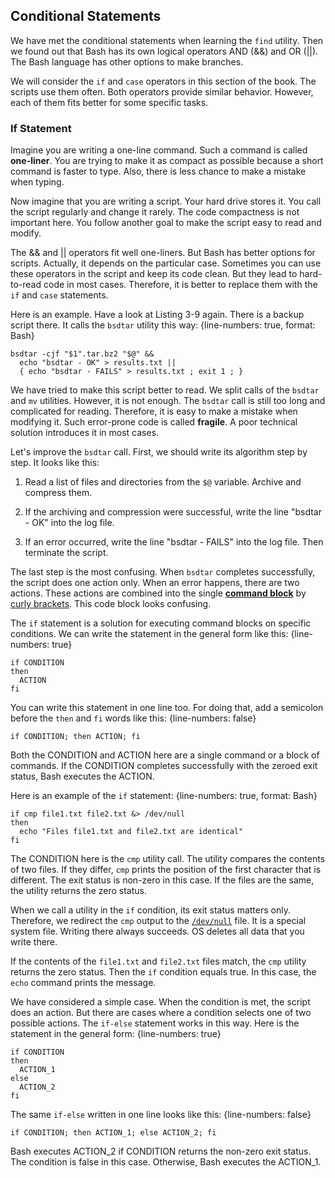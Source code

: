 ## Conditional Statements

We have met the conditional statements when learning the `find` utility. Then we found out that Bash has its own logical operators AND (&&) and OR (||). The Bash language has other options to make branches.

We will consider the `if` and `case` operators in this section of the book.  The scripts use them often. Both operators provide similar behavior. However, each of them fits better for some specific tasks.

### If Statement

Imagine you are writing a one-line command. Such a command is called **one-liner**. You are trying to make it as compact as possible because a short command is faster to type. Also, there is less chance to make a mistake when typing.

Now imagine that you are writing a script. Your hard drive stores it. You call the script regularly and change it rarely. The code compactness is not important here. You follow another goal to make the script easy to read and modify.

The && and || operators fit well one-liners. But Bash has better options for scripts. Actually, it depends on the particular case. Sometimes you can use these operators in the script and keep its code clean. But they lead to hard-to-read code in most cases. Therefore, it is better to replace them with the `if` and `case` statements.

Here is an example. Have a look at Listing 3-9 again. There is a backup script there. It calls the `bsdtar` utility this way:
{line-numbers: true, format: Bash}
```
bsdtar -cjf "$1".tar.bz2 "$@" &&
  echo "bsdtar - OK" > results.txt ||
  { echo "bsdtar - FAILS" > results.txt ; exit 1 ; }
```

We have tried to make this script better to read. We split calls of the `bsdtar` and `mv` utilities. However, it is not enough. The `bsdtar` call is still too long and complicated for reading. Therefore, it is easy to make a mistake when modifying it. Such error-prone code is called **fragile**. A poor technical solution introduces it in most cases.

Let's improve the `bsdtar` call. First, we should write its algorithm step by step. It looks like this:

1. Read a list of files and directories from the `$@` variable. Archive and compress them.

2. If the archiving and compression were successful, write the line "bsdtar - OK" into the log file.

3. If an error occurred, write the line "bsdtar - FAILS" into the log file. Then terminate the script.

The last step is the most confusing. When `bsdtar` completes successfully, the script does one action only. When an error happens, there are two actions. These actions are combined into the single [**command block**](https://en.wikipedia.org/wiki/Block_(programming)) by [curly brackets](https://www.gnu.org/software/bash/manual/html_node/Command-Grouping.html). This code block looks confusing.

The `if` statement is a solution for executing command blocks on specific conditions. We can write the statement in the general form like this:
{line-numbers: true}
```
if CONDITION
then
  ACTION
fi
```

You can write this statement in one line too. For doing that, add a semicolon before the `then` and `fi` words like this:
{line-numbers: false}
```
if CONDITION; then ACTION; fi
```

Both the CONDITION and ACTION here are a single command or a block of commands. If the CONDITION completes successfully with the zeroed exit status, Bash executes the ACTION.

Here is an example of the `if` statement:
{line-numbers: true, format: Bash}
```
if cmp file1.txt file2.txt &> /dev/null
then
  echo "Files file1.txt and file2.txt are identical"
fi
```

The CONDITION here is the `cmp` utility call. The utility compares the contents of two files. If they differ, `cmp` prints the position of the first character that is different. The exit status is non-zero in this case. If the files are the same, the utility returns the zero status.

When we call a utility in the `if` condition, its exit status matters only. Therefore, we redirect the `cmp` output to the [`/dev/null`](https://en.wikipedia.org/wiki/Null_device) file. It is a special system file. Writing there always succeeds. OS deletes all data that you write there.

If the contents of the `file1.txt` and `file2.txt` files match, the `cmp` utility returns the zero status. Then the `if` condition equals true. In this case, the `echo` command prints the message.

We have considered a simple case. When the condition is met, the script does an action. But there are cases where a condition selects one of two possible actions. The `if-else` statement works in this way. Here is the statement in the general form:
{line-numbers: true}
```
if CONDITION
then
  ACTION_1
else
  ACTION_2
fi
```

The same `if-else` written in one line looks like this:
{line-numbers: false}
```
if CONDITION; then ACTION_1; else ACTION_2; fi
```

Bash executes ACTION_2 if CONDITION returns the non-zero exit status. The condition is false in this case. Otherwise, Bash executes the ACTION_1.
